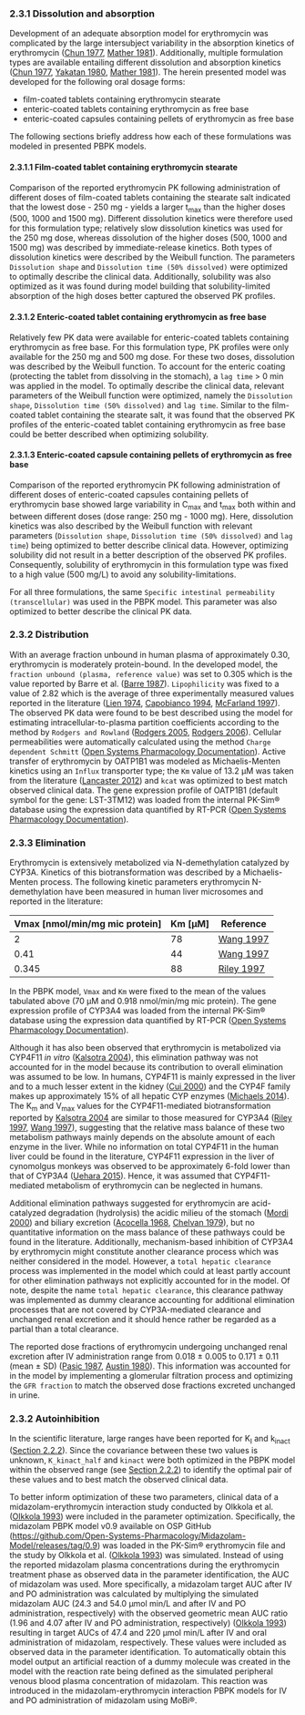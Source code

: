 ### 2.3.1	Dissolution and absorption

Development of an adequate absorption model for erythromycin was complicated by the large intersubject variability in the absorption kinetics of erythromycin ([Chun 1977](#5-References), [Mather 1981](#5-References)). Additionally, multiple formulation types are available entailing different dissolution and absorption kinetics ([Chun 1977](#5-References), [Yakatan 1980](#5-References), [Mather 1981](#5-References)). The herein presented model was developed for the following oral dosage forms:

- film-coated tablets containing erythromycin stearate
- enteric-coated tablets containing erythromycin as free base
- enteric-coated capsules containing pellets of erythromycin as free base

The following sections briefly address how each of these formulations was modeled in presented PBPK models.

#### 2.3.1.1	Film-coated tablet containing erythromycin stearate

Comparison of the reported erythromycin PK following administration of different doses of film-coated tablets containing the stearate salt indicated that the lowest dose - 250 mg - yields a larger t<sub>max</sub> than the higher doses (500, 1000 and 1500 mg). Different dissolution kinetics were therefore used for this formulation type; relatively slow dissolution kinetics was used for the 250 mg dose, whereas dissolution of the higher doses (500, 1000 and 1500 mg) was described by immediate-release kinetics. Both types of dissolution kinetics were described by the Weibull function. The parameters `Dissolution shape` and `Dissolution time (50% dissolved)` were optimized to optimally describe the clinical data. Additionally, solubility was also optimized as it was found during model building that solubility-limited absorption of the high doses better captured the observed PK profiles. 

#### 2.3.1.2	Enteric-coated tablet containing erythromycin as free base

Relatively few PK data were available for enteric-coated tablets containing erythromycin as free base. For this formulation type, PK profiles were only available for the 250 mg and 500 mg dose. For these two doses, dissolution was described by the Weibull function. To account for the enteric coating (protecting the tablet from dissolving in the stomach), a `lag time` > 0 min was applied in the model. To optimally describe the clinical data, relevant parameters of the Weibull function were optimized, namely the `Dissolution shape`, `Dissolution time (50% dissolved)` and `lag time`. Similar to the film-coated tablet containing the stearate salt, it was found that the observed PK profiles of the enteric-coated tablet containing erythromycin as free base could be better described when optimizing solubility. 

#### 2.3.1.3	Enteric-coated capsule containing pellets of erythromycin as free base

Comparison of the reported erythromycin PK following administration of different doses of enteric-coated capsules containing pellets of erythromycin base showed large variability in C<sub>max</sub> and t<sub>max</sub> both within and between different doses (dose range: 250 mg - 1000 mg). Here, dissolution kinetics was also described by the Weibull function with relevant parameters (`Dissolution shape`, `Dissolution time (50% dissolved)` and `lag time`) being optimized to better describe clinical data. However, optimizing solubility did not result in a better description of the observed PK profiles. Consequently, solubility of erythromycin in this formulation type was fixed to a high value (500 mg/L) to avoid any solubility-limitations.



For all three formulations, the same `Specific intestinal permeability (transcellular)` was used in the PBPK model. This parameter was also optimized to better describe the clinical PK data.

### 2.3.2	Distribution

With an average fraction unbound in human plasma of approximately 0.30, erythromycin is moderately protein-bound. In the developed model, the `fraction unbound (plasma, reference value)` was set to 0.305 which is the value reported by Barre et al. ([Barre 1987](#5-References)). `Lipophilicity` was fixed to a value of 2.82 which is the average of three experimentally measured values reported in the literature ([Lien 1974](#5-References), [Capobianco 1994](#5-References), [McFarland 1997](#5-References)). The observed PK data were found to be best described using the model for estimating intracellular-to-plasma partition coefficients according to the method by `Rodgers and Rowland` ([Rodgers 2005](#5-References), [Rodgers 2006](#5-References)). Cellular permeabilities were automatically calculated using the method `Charge dependent Schmitt`  ([Open Systems Pharmacology Documentation](#5-References)). Active transfer of erythromycin by OATP1B1 was modeled as Michaelis-Menten kinetics using an `Influx` transporter type; the `Km` value of 13.2 µM was taken from the literature ([Lancaster 2012](#5-References)) and `kcat` was optimized to best match observed clinical data. The gene expression profile of OATP1B1 (default symbol for the gene: LST-3TM12) was loaded from the internal PK-Sim® database using the expression data quantified by RT-PCR ([Open Systems Pharmacology Documentation](#5-References)). 

### 2.3.3	Elimination

Erythromycin is extensively metabolized via N-demethylation catalyzed by CYP3A. Kinetics of this biotransformation was described by a Michaelis-Menten process. The following kinetic parameters erythromycin N-demethylation have been measured in human liver microsomes and reported in the literature:

| Vmax [nmol/min/mg mic protein] | Km [µM] | Reference                    |
| ------------------------------ | ------- | ---------------------------- |
| 2                              | 78      | [Wang 1997](#5-References)  |
| 0.41                           | 44      | [Wang 1997](#5-References)  |
| 0.345                          | 88      | [Riley 1997](#5-References) |

In the PBPK model, `Vmax` and `Km` were fixed to the mean of the values tabulated above (70 µM and 0.918 nmol/min/mg mic protein). The gene expression profile of CYP3A4 was loaded from the internal PK-Sim® database using the expression data quantified by RT-PCR ([Open Systems Pharmacology Documentation](#5-References)).

Although it has also been observed that erythromycin is metabolized via CYP4F11 *in vitro* ([Kalsotra 2004](#5-References)), this elimination pathway was not accounted for in the model because its contribution to overall elimination was assumed to be low. In humans, CYP4F11 is mainly expressed in the liver and to a much lesser extent in the kidney ([Cui 2000](#5-References)) and the CYP4F family makes up approximately 15% of all hepatic CYP enzymes ([Michaels 2014](#5-References)). The K<sub>m</sub> and V<sub>max</sub> values for the CYP4F11-mediated biotransformation reported by [Kalsotra 2004](#5-References) are similar to those measured for CYP3A4 ([Riley 1997](#5-References), [Wang 1997](#5-References)), suggesting that the relative mass balance of these two metabolism pathways mainly depends on the absolute amount of each enzyme in the liver. While no information on total CYP4F11 in the human liver could be found in the literature, CYP4F11 expression in the liver of cynomolgus monkeys was observed to be approximately 6-fold lower than that of CYP3A4 ([Uehara 2015](#5-References)). Hence, it was assumed that CYP4F11-mediated metabolism of erythromycin can be neglected in humans.

Additional elimination pathways suggested for erythromycin are acid-catalyzed degradation (hydrolysis) the acidic milieu of the stomach ([Mordi 2000](#5-References)) and biliary excretion ([Acocella 1968](#5-References), [Chelvan 1979](#5-References)), but no quantitative information on the mass balance of these pathways could be found in the literature. Additionally, mechanism-based inhibition of CYP3A4 by erythromycin might constitute another clearance process which was neither considered in the model. However, a `total hepatic clearance` process was implemented in the model which could at least partly account for other elimination pathways not explicitly accounted for in the model. Of note, despite the name `total hepatic clearance`, this clearance pathway was implemented as dummy clearance accounting for additional elimination processes that are not covered by CYP3A-mediated clearance and unchanged renal excretion and it should hence rather be regarded as a partial than a total clearance. 

The reported dose fractions of erythromycin undergoing unchanged renal excretion after IV administration range from 0.018 ± 0.005 to 0.171 ± 0.11 (mean ± SD) ([Pasic 1987](#5-References), [Austin 1980](#5-References)). This information was accounted for in the model by implementing a glomerular filtration process and optimizing the `GFR fraction` to match the observed dose fractions excreted unchanged in urine.

### 2.3.2	Autoinhibition

In the scientific literature, large ranges have been reported for K<sub>I</sub> and k<sub>inact</sub> ([Section 2.2.2](#222-In-vitro-data-on-mechanism-based-inhibition-of-CYP3A)). Since the covariance between these two values is unknown,  `K_kinact_half` and `kinact` were both optimized in the PBPK model within the observed range (see [Section 2.2.2](#222-In-vitro-data-on-mechanism-based-inhibition-of-CYP3A)) to identify the optimal pair of these values and to  best match the observed clinical data. 

To better inform optimization of these two parameters, clinical data of a midazolam-erythromycin interaction study conducted by Olkkola et al. ([Olkkola 1993](#5-References)) were included in the parameter optimization. Specifically, the midazolam PBPK model v0.9 available on OSP GitHub (https://github.com/Open-Systems-Pharmacology/Midazolam-Model/releases/tag/0.9) was loaded in the PK-Sim® erythromycin file and the study by Olkkola et al. ([Olkkola 1993](#5-References)) was simulated. Instead of using the reported midazolam plasma concentrations during the erythromycin treatment phase as observed data in the parameter identification, the AUC of midazolam was used. More specifically, a midazolam target AUC after IV and PO administration was calculated by multiplying the simulated midazolam AUC (24.3 and 54.0 µmol min/L and after IV and PO administration, respectively) with the observed geometric mean AUC ratio (1.96 and 4.07 after IV and PO administration, respectively) ([Olkkola 1993](#5-References)) resulting in target AUCs of 47.4 and 220 µmol min/L after IV and oral administration of midazolam, respectively. These values were included as observed data in the parameter identification. To automatically obtain this model output an artificial reaction of a dummy molecule was created in the model with the reaction rate being defined as the simulated peripheral venous blood plasma concentration of midazolam. This reaction was introduced in the midazolam-erythromycin interaction PBPK models for IV and PO administration of midazolam using MoBi®.